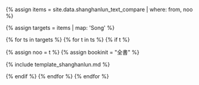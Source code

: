 

<!--원문인용 시작. 상위에서 from, noo 지정 필요-->

{% assign items = site.data.shanghanlun_text_compare | where: from, noo %}

{% assign targets = items | map: 'Song' %}

{% for ts in targets %}
{% for t in ts %}
{% if t %}

{% assign noo = t %}
{% assign bookinit = "全書" %}

{% include template_shanghanlun.md %}

{% endif %}
{% endfor %}
{% endfor %}




<!--원문인용 끝-->
